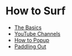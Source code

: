 # How to Surf

* [The Basics](surf/how/basics/)
* [YouTube Channels](surf/how/youtube/)
* [How to Popup](surf/how/popup/)
* [Paddling Out](surf/how/paddling-out/)

